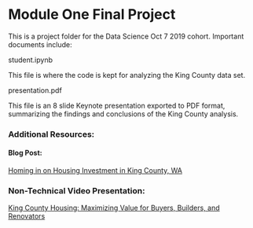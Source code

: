 # Module One Final Project

This is a project folder for the Data Science Oct 7 2019 cohort. Important documents include:

student.ipynb

This file is where the code is kept for analyzing the King County data set.

presentation.pdf

This file is an 8 slide Keynote presentation exported to PDF format, summarizing the findings and conclusions of the King County analysis.

### Additional Resources:

#### Blog Post:

[Homing in on Housing Investment in King County, WA](https://terryollila.github.io/homing_in_on_housing_investment_in_king_county_wa)

### Non-Technical Video Presentation:

[King County Housing: Maximizing Value for Buyers, Builders, and Renovators](https://vimeo.com/371735959)